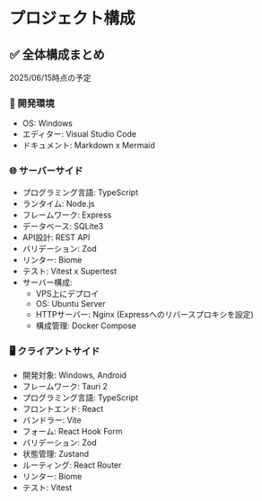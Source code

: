 # プロジェクト構成

## ✅ 全体構成まとめ

2025/06/15時点の予定

### 🔧 開発環境

- OS: Windows
- エディター: Visual Studio Code
- ドキュメント: Markdown x Mermaid

### 🌐 サーバーサイド

- プログラミング言語: TypeScript
- ランタイム:  Node.js
- フレームワーク: Express
- データベース: SQLite3
- API設計: REST API
- バリデーション: Zod
- リンター: Biome
- テスト: Vitest x Supertest
- サーバー構成:
  - VPS上にデプロイ
  - OS: Ubuntu Server
  - HTTPサーバー: Nginx (Expressへのリバースプロキシを設定)
  - 構成管理: Docker Compose

### 🖥️ クライアントサイド

- 開発対象: Windows, Android
- フレームワーク: Tauri 2
- プログラミング言語: TypeScript
- フロントエンド: React
- バンドラー: Vite
- フォーム: React Hook Form
- バリデーション: Zod
- 状態管理: Zustand
- ルーティング: React Router
- リンター: Biome
- テスト: Vitest
